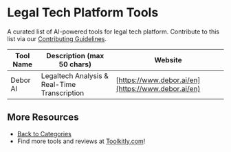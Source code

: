 # Legal Tech Platform Tools

A curated list of AI-powered tools for legal tech platform. Contribute to this list via our [Contributing Guidelines](../CONTRIBUTING.md).

| Tool Name | Description (max 50 chars) | Website |
|-----------|----------------------------|---------|
| Debor AI | Legaltech Analysis & Real-Time Transcription | [https://www.debor.ai/en](https://www.debor.ai/en) |

## More Resources
- [Back to Categories](https://github.com/ToolkitlyAI/awesome-ai-tools/blob/master/README.md)
- Find more tools and reviews at [Toolkitly.com](https://toolkitly.com)!
